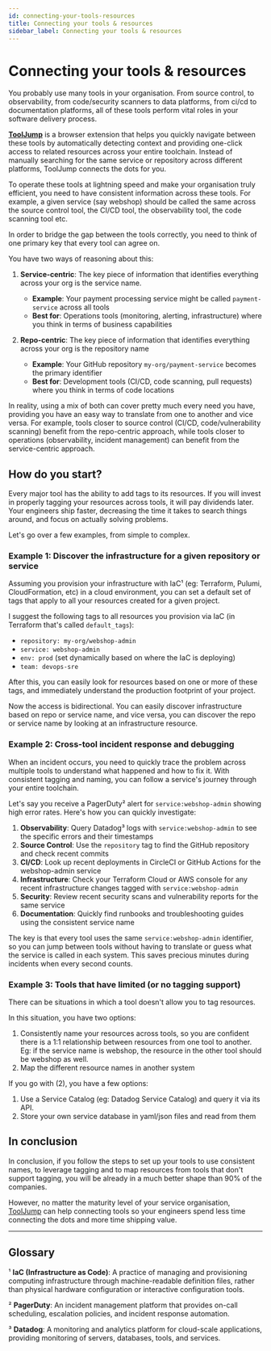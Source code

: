 ```yaml
---
id: connecting-your-tools-resources
title: Connecting your tools & resources
sidebar_label: Connecting your tools & resources
---
```


# Connecting your tools & resources

You probably use many tools in your organisation. From source control, to observability, from code/security scanners to data platforms, from ci/cd to documentation platforms, all of these tools perform vital roles in your software delivery process.

[**ToolJump**](./) is a browser extension that helps you quickly navigate between these tools by automatically detecting context and providing one-click access to related resources across your entire toolchain. Instead of manually searching for the same service or repository across different platforms, ToolJump connects the dots for you.

To operate these tools at lightning speed and make your organisation truly efficient, you need to have consistent information across these tools. For example, a given service (say webshop) should be called the same across the source control tool, the CI/CD tool, the observability tool, the code scanning tool etc.

In order to bridge the gap between the tools correctly, you need to think of one primary key that every tool can agree on.

You have two ways of reasoning about this:

1. **Service-centric**: The key piece of information that identifies everything across your org is the service name.
   - **Example**: Your payment processing service might be called `payment-service` across all tools
   - **Best for**: Operations tools (monitoring, alerting, infrastructure) where you think in terms of business capabilities

2. **Repo-centric**: The key piece of information that identifies everything across your org is the repository name
   - **Example**: Your GitHub repository `my-org/payment-service` becomes the primary identifier
   - **Best for**: Development tools (CI/CD, code scanning, pull requests) where you think in terms of code locations

In reality, using a mix of both can cover pretty much every need you have, providing you have an easy way to translate from one to another and vice versa. For example, tools closer to source control (CI/CD, code/vulnerability scanning) benefit from the repo-centric approach, while tools closer to operations (observability, incident management) can benefit from the service-centric approach.

## How do you start?

Every major tool has the ability to add tags to its resources. If you will invest in properly tagging your resources across tools, it will pay dividends later. Your engineers ship faster, decreasing the time it takes to search things around, and focus on actually solving problems.

Let's go over a few examples, from simple to complex.

### Example 1: Discover the infrastructure for a given repository or service

Assuming you provision your infrastructure with IaC¹ (eg: Terraform, Pulumi, CloudFormation, etc) in a cloud environment, you can set a default set of tags that apply to all your resources created for a given project.

I suggest the following tags to all resources you provision via IaC (in Terraform that's called `default_tags`):
* `repository: my-org/webshop-admin`
* `service: webshop-admin`
* `env: prod` (set dynamically based on where the IaC is deploying)
* `team: devops-sre`

After this, you can easily look for resources based on one or more of these tags, and immediately understand the production footprint of your project.

Now the access is bidirectional. You can easily discover infrastructure based on repo or service name, and vice versa, you can discover the repo or service name by looking at an infrastructure resource.

### Example 2: Cross-tool incident response and debugging

When an incident occurs, you need to quickly trace the problem across multiple tools to understand what happened and how to fix it. With consistent tagging and naming, you can follow a service's journey through your entire toolchain.

Let's say you receive a PagerDuty² alert for `service:webshop-admin` showing high error rates. Here's how you can quickly investigate:

1. **Observability**: Query Datadog³ logs with `service:webshop-admin` to see the specific errors and their timestamps
2. **Source Control**: Use the `repository` tag to find the GitHub repository and check recent commits
3. **CI/CD**: Look up recent deployments in CircleCI or GitHub Actions for the webshop-admin service
4. **Infrastructure**: Check your Terraform Cloud or AWS console for any recent infrastructure changes tagged with `service:webshop-admin`
5. **Security**: Review recent security scans and vulnerability reports for the same service
6. **Documentation**: Quickly find runbooks and troubleshooting guides using the consistent service name

The key is that every tool uses the same `service:webshop-admin` identifier, so you can jump between tools without having to translate or guess what the service is called in each system. This saves precious minutes during incidents when every second counts.

### Example 3: Tools that have limited (or no tagging support)

There can be situations in which a tool doesn't allow you to tag resources.

In this situation, you have two options:
1. Consistently name your resources across tools, so you are confident there is a 1:1 relationship between resources from one tool to another. Eg: if the service name is webshop, the resource in the other tool should be webshop as well.
2. Map the different resource names in another system

If you go with (2), you have a few options:
1. Use a Service Catalog (eg: Datadog Service Catalog) and query it via its API.
1. Store your own service database in yaml/json files and read from them

## In conclusion

In conclusion, if you follow the steps to set up your tools to use consistent names, to leverage tagging and to map resources from tools that don't support tagging, you will be already in a much better shape than 90% of the companies.

However, no matter the maturity level of your service organisation, [ToolJump](./) can help connecting tools so your engineers spend less time connecting the dots and more time shipping value.

---

## Glossary

¹ **IaC (Infrastructure as Code)**: A practice of managing and provisioning computing infrastructure through machine-readable definition files, rather than physical hardware configuration or interactive configuration tools.

² **PagerDuty**: An incident management platform that provides on-call scheduling, escalation policies, and incident response automation.

³ **Datadog**: A monitoring and analytics platform for cloud-scale applications, providing monitoring of servers, databases, tools, and services.